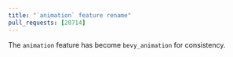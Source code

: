 ```yaml
---
title: "`animation` feature rename"
pull_requests: [20714]
---
```


The `animation` feature has become `bevy_animation` for consistency.
